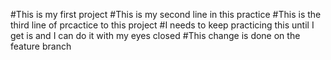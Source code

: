 #This is my first project
#This is my second line in this practice
#This is the third line of prcactice to this project
#I needs to keep practicing this until I get is and I can do it with my eyes closed
#This change is done on the feature branch